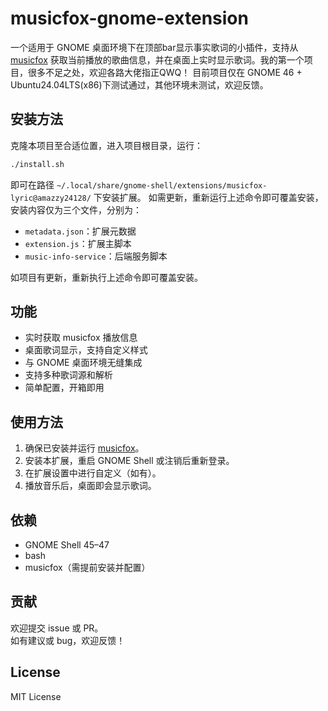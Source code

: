 # musicfox-gnome-extension

一个适用于 GNOME 桌面环境下在顶部bar显示事实歌词的小插件，支持从 [musicfox](https://github.com/go-musicfox/go-musicfox) 获取当前播放的歌曲信息，并在桌面上实时显示歌词。我的第一个项目，很多不足之处，欢迎各路大佬指正QWQ！
目前项目仅在 GNOME 46 + Ubuntu24.04LTS(x86)下测试通过，其他环境未测试，欢迎反馈。

## 安装方法
克隆本项目至合适位置，进入项目根目录，运行：
```bash
./install.sh
```
即可在路径 `~/.local/share/gnome-shell/extensions/musicfox-lyric@amazzy24128/` 下安装扩展。
如需更新，重新运行上述命令即可覆盖安装，安装内容仅为三个文件，分别为：
- `metadata.json`：扩展元数据
- `extension.js`：扩展主脚本
- `music-info-service`：后端服务脚本

如项目有更新，重新执行上述命令即可覆盖安装。

## 功能

- 实时获取 musicfox 播放信息
- 桌面歌词显示，支持自定义样式
- 与 GNOME 桌面环境无缝集成
- 支持多种歌词源和解析
- 简单配置，开箱即用

## 使用方法

1. 确保已安装并运行 [musicfox](https://github.com/anythink/musicfox)。
2. 安装本扩展，重启 GNOME Shell 或注销后重新登录。
3. 在扩展设置中进行自定义（如有）。
4. 播放音乐后，桌面即会显示歌词。

## 依赖

- GNOME Shell 45–47
- bash
- musicfox（需提前安装并配置）

## 贡献

欢迎提交 issue 或 PR。  
如有建议或 bug，欢迎反馈！

## License

MIT License